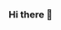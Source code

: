 ### Hi there 👋

<!--
**josephredmond5/josephredmond5** is a ✨ _special_ ✨ repository because its `README.md` (this file) appears on your GitHub profile.

